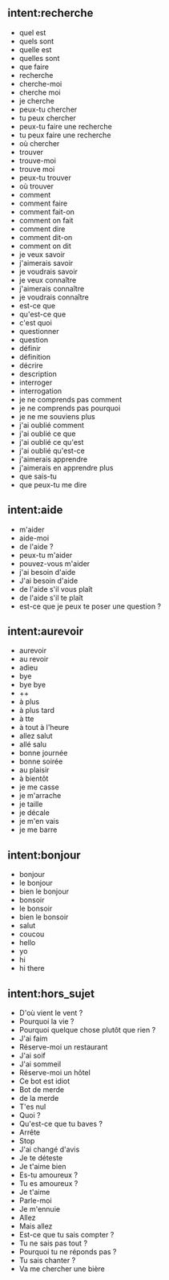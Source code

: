 ## intent:recherche
- quel est
- quels sont
- quelle est
- quelles sont
- que faire
- recherche
- cherche-moi
- cherche moi
- je cherche
- peux-tu chercher
- tu peux chercher
- peux-tu faire une recherche
- tu peux faire une recherche
- où chercher
- trouver
- trouve-moi
- trouve moi
- peux-tu trouver
- où trouver
- comment
- comment faire
- comment fait-on
- comment on fait
- comment dire
- comment dit-on
- comment on dit
- je veux savoir
- j'aimerais savoir
- je voudrais savoir
- je veux connaître
- j'aimerais connaître
- je voudrais connaître
- est-ce que
- qu'est-ce que
- c'est quoi
- questionner
- question
- définir
- définition
- décrire
- description
- interroger
- interrogation
- je ne comprends pas comment
- je ne comprends pas pourquoi
- je ne me souviens plus
- j'ai oublié comment
- j'ai oublié ce que
- j'ai oublié ce qu'est
- j'ai oublié qu'est-ce
- j'aimerais apprendre
- j'aimerais en apprendre plus
- que sais-tu
- que peux-tu me dire

## intent:aide
- m'aider
- aide-moi
- de l'aide ?
- peux-tu m'aider
- pouvez-vous m'aider
- j'ai besoin d'aide
- J'ai besoin d'aide
- de l'aide s'il vous plaît
- de l'aide s'il te plaît
- est-ce que je peux te poser une question ?

## intent:aurevoir
- aurevoir
- au revoir
- adieu
- bye
- bye bye
- ++
- à plus
- à plus tard
- à tte
- à tout à l'heure
- allez salut
- allé salu
- bonne journée
- bonne soirée
- au plaisir
- à bientôt
- je me casse
- je m'arrache
- je taille
- je décale
- je m'en vais
- je me barre

## intent:bonjour
- bonjour
- le bonjour
- bien le bonjour
- bonsoir
- le bonsoir
- bien le bonsoir
- salut
- coucou
- hello
- yo
- hi
- hi there

## intent:hors_sujet
- D'où vient le vent ?
- Pourquoi la vie ?
- Pourquoi quelque chose plutôt que rien ?
- J'ai faim
- Réserve-moi un restaurant
- J'ai soif
- J'ai sommeil
- Réserve-moi un hôtel
- Ce bot est idiot
- Bot de merde
- de la merde
- T'es nul
- Quoi ?
- Qu'est-ce que tu baves ?
- Arrête
- Stop
- J'ai changé d'avis
- Je te déteste
- Je t'aime bien
- Es-tu amoureux ?
- Tu es amoureux ?
- Je t'aime
- Parle-moi
- Je m'ennuie
- Allez
- Mais allez
- Est-ce que tu sais compter ?
- Tu ne sais pas tout ?
- Pourquoi tu ne réponds pas ?
- Tu sais chanter ?
- Va me chercher une bière